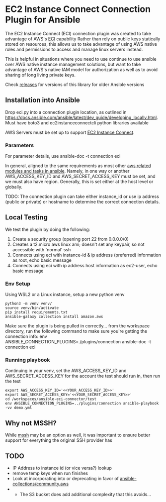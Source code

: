 # EC2 Instance Connect Connection Plugin for Ansible
The EC2 Instance Connect (ECI) connection plugin was created to take advantage of AWS's <a href="https://docs.aws.amazon.com/AWSEC2/latest/UserGuide/ec2-instance-connect-methods.html">ECI</a> capability Rather than rely on public keys statically stored on resources, this allows us to take advantage of using AWS native roles and permissions to access and manage linux servers instead. 

This is helpful in situations where you need to use continue to use ansible over AWS native instance management solutions, but want to take advantage of AWS's native IAM model for authorization as well as to avoid sharing of long living private keys.

Check [releases](https://github.com/mpieters3/ansible-eci-connector/releases) for versions of this library for older Ansible versions

## Installation into Ansible
Drop eci.py into a connection plugin location, as outlined in https://docs.ansible.com/ansible/latest/dev_guide/developing_locally.html. Must have boto3 and ec2instanceconnectcli python libraries available

AWS Servers must be set up to support <a href="https://docs.aws.amazon.com/AWSEC2/latest/UserGuide/ec2-instance-connect-set-up.html">EC2 Instance Connect</a>. 

### Parameters
For parameter details, use ansible-doc -t connection eci

In general, aligned to the same requirements as most other <a href="https://docs.ansible.com/ansible/latest/modules/ec2_module.html">aws related modules and tasks in ansible</a>. Namely, in one way or another AWS_ACCESS_KEY_ID and AWS_SECRET_ACCESS_KEY must be set, and we must also have region. Generally, this is set either at the host level or globally.

TODO: 
The connection plugin can take either instance_id or use ip address (public or private) or hostname to determine the correct connection details. 

## Local Testing
We test the plugin by doing the following:
1. Create a security group (opening port 22 from 0.0.0.0/0)
2. Creates a t2.micro aws linux ami; doesn't set any keypair, so not accessible with 'normal' ssh
3. Connects using eci with instance-id & ip address (preferred) information as root, echo basic message
4. Connects using eci with ip address host information as ec2-user, echo basic message


### Env Setup
Using WSL2 or a Linux instance, setup a new python venv
```
python3 -m venv venv/
source venv/bin/activate
pip install requirements.txt
ansible-galaxy collection install amazon.aws
```

Make sure the plugin is being pulled in correctly... from the workspace directory, run the following command to make sure you're getting the connection info:
env ANSIBLE_CONNECTION_PLUGINS=./plugins/connection ansible-doc -t connection eci

### Running playbook
Continuing in your venv, set the AWS_ACCESS_KEY_ID and AWS_SECRET_ACCESS_KEY for the account the test should run in, then run the test
```
export AWS_ACCESS_KEY_ID='<<YOUR_ACCESS_KEY_ID>>'
export AWS_SECRET_ACCESS_KEY='<<YOUR_SECRET_ACCESS_KEY>>'
cd /workspaces/ansible-eci-connector/test
env ANSIBLE_CONNECTION_PLUGINS=../plugins/connection ansible-playbook -vv demo.yml
```

## Why not MSSH? 
While <a href="https://github.com/mingbowan/mssh/blob/master/mssh.py">mssh</a> may be an option as well, it was important to ensure better support for everything the original SSH provider has

## TODO
- IP Address to instance id (or vice versa?) lookup
- remove temp keys when run finishes
- Look at incorporating into or deprecating in favor of [ansible-collections/community.aws](https://github.com/ansible-collections/community.aws)
- - The S3 bucket does add additional complexity that this avoids...
